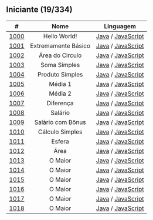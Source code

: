 ## Iniciante (19/334)
| # | Nome | Linguagem |
| :---: | :---: | :---: | 
| [1000](./1000/) | Hello World! | [Java](./1000/b1000.java) / [JavaScript](./1000/b1000.js) | 
| [1001](./1001/) | Extremamente Básico | [Java](./1001/b1001.java) / [JavaScript](./1001/b1001.js) | 
| [1002](./1002/) | Área do Circulo | [Java](./1002/b1002.java) / [JavaScript](./1002/b1002.js) | 
| [1003](./1003/) | Soma Simples | [Java](./1003/b1003.java) / [JavaScript](./1003/b1003.js) | 
| [1004](./1004/) | Produto Simples | [Java](./1004/b1004.java) / [JavaScript](./1004/b1004.js) | 
| [1005](./1005/) | Média 1| [Java](./1005/b1005.java) / [JavaScript](./1005/b1005.js) | 
| [1006](./1006/) | Média 2 | [Java](./1006/b1006.java) / [JavaScript](./1006/b1006.js) | 
| [1007](./1007/) | Diferença | [Java](./1007/b1007.java) / [JavaScript](./1007/b1007.js) | 
| [1008](./1008/) | Salário | [Java](./1008/b1008.java) / [JavaScript](./1008/b1008.js) | 
| [1009](./1009/) | Salário com Bônus | [Java](./1009/b1009.java) / [JavaScript](./1009/b1009.js) | 
| [1010](./1010/) | Cálculo Simples | [Java](./1010/b1010.java) / [JavaScript](./1010/b1010.js) | 
| [1011](./1011/) | Esfera | [Java](./1011/b1011.java) / [JavaScript](./1011/b1011.js) | 
| [1012](./1012/) | Área | [Java](./1012/b1012.java) / [JavaScript](./1012/b1012.js) | 
| [1013](./1013/) | O Maior | [Java](./1013/b1013.java) / [JavaScript](./1013/b1013.js) | 
| [1014](./1014/) | O Maior | [Java](./1014/b1014.java) / [JavaScript](./1014/b1014.js) | 
| [1015](./1015/) | O Maior | [Java](./1015/b1015.java) / [JavaScript](./1015/b1015.js) | 
| [1016](./1016/) | O Maior | [Java](./1016/b1016.java) / [JavaScript](./1016/b1016.js) | 
| [1017](./1017/) | O Maior | [Java](./1017/b1017.java) / [JavaScript](./1017/b1017.js) | 
| [1018](./1018/) | O Maior | [Java](./1018/b1018.java) / [JavaScript](./1018/b1018.js) | 





